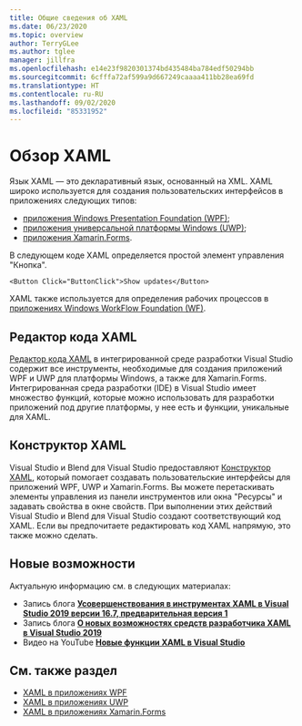 ```yaml
---
title: Общие сведения об XAML
ms.date: 06/23/2020
ms.topic: overview
author: TerryGLee
ms.author: tglee
manager: jillfra
ms.openlocfilehash: e14e23f9820301374bd435484ba784edf50294bb
ms.sourcegitcommit: 6cfffa72af599a9d667249caaaa411bb28ea69fd
ms.translationtype: HT
ms.contentlocale: ru-RU
ms.lasthandoff: 09/02/2020
ms.locfileid: "85331952"
---
```

# <a name="overview-of-xaml"></a>Обзор XAML

Язык XAML — это декларативный язык, основанный на XML. XAML широко используется для создания пользовательских интерфейсов в приложениях следующих типов:

- [приложения Windows Presentation Foundation (WPF)](/dotnet/framework/wpf/advanced/xaml-in-wpf);
- [приложения универсальной платформы Windows (UWP)](/windows/uwp/xaml-platform/xaml-overview);
- [приложения Xamarin.Forms](/xamarin/xamarin-forms/xaml/).

В следующем коде XAML определяется простой элемент управления "Кнопка".

```xaml
<Button Click="ButtonClick">Show updates</Button>
```

XAML также используется для определения рабочих процессов в [приложениях Windows WorkFlow Foundation (WF)](/dotnet/framework/windows-workflow-foundation/serializing-workflows-and-activities-to-and-from-xaml).

## <a name="xaml-code-editor"></a>Редактор кода XAML

[Редактор кода XAML](xaml-code-editor.md) в интегрированной среде разработки Visual Studio содержит все инструменты, необходимые для создания приложений WPF и UWP для платформы Windows, а также для Xamarin.Forms. Интегрированная среда разработки (IDE) в Visual Studio имеет множество функций, которые можно использовать для разработки приложений под другие платформы, у нее есть и функции, уникальные для XAML.

## <a name="xaml-designer"></a>Конструктор XAML

Visual Studio и Blend для Visual Studio предоставляют [Конструктор XAML](creating-a-ui-by-using-xaml-designer-in-visual-studio.md), который помогает создавать пользовательские интерфейсы для приложений WPF, UWP и Xamarin.Forms. Вы можете перетаскивать элементы управления из панели инструментов или окна "Ресурсы" и задавать свойства в окне свойств. При выполнении этих действий Visual Studio и Blend для Visual Studio создают соответствующий код XAML. Если вы предпочитаете редактировать код XAML напрямую, это также можно сделать.

## <a name="whats-new"></a>Новые возможности

Актуальную информацию см. в следующих материалах:

- Запись блога **[Усовершенствования в инструментах XAML в Visual Studio 2019 версии 16.7, предварительная версия 1](https://devblogs.microsoft.com/visualstudio/improvements-to-xaml-tooling-in-visual-studio-2019-version-16-7-preview-1/)**
- Запись блога **[О новых возможностях средств разработчика XAML в Visual Studio 2019](https://devblogs.microsoft.com/visualstudio/whats-new-in-xaml-developer-tools-in-visual-studio-2019-for-wpf-uwp/)**
- Видео на YouTube **[Новые функции XAML в Visual Studio](https://youtu.be/yI9OyA4ZM2E)**

## <a name="see-also"></a>См. также раздел

- [XAML в приложениях WPF](/dotnet/framework/wpf/advanced/xaml-in-wpf)
- [XAML в приложениях UWP](/windows/uwp/xaml-platform/xaml-overview)
- [XAML в приложениях Xamarin.Forms](/xamarin/xamarin-forms/xaml/)
